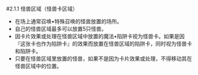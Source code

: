 #2.1.1        怪兽区域（怪兽卡区域）
* 在场上通常召唤•特殊召唤的怪兽放置的场所。
* 自己的怪兽区域最多可以放置5只怪兽。
* 因卡片效果或处理在怪兽区域中放置的魔法•陷阱卡视为怪兽卡。如果是因『这张卡也作为陷阱卡』的效果而放置在怪兽区域的陷阱卡，同时视为怪兽卡和陷阱卡。
* 只要在怪兽区域里放置的怪兽，如果不是因为卡片效果或处理，不得移动其在怪兽区域中的位置。
